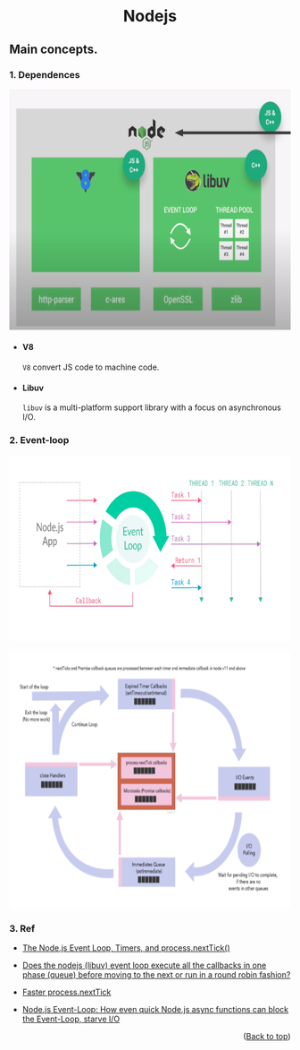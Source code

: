 <div id="top"></div>

<br />
<div align="center">
  <h1 align="center">Nodejs</h1>
</div>

## Main concepts.

### 1. Dependences

<div align="center">
    <img src="images/nodejs/dependences.png" alt="Logo" width="700" height="430">
</div>

- #### V8
  `V8` convert JS code to machine code.
- #### Libuv
  `libuv` is a multi-platform support library with a focus on asynchronous I/O.

### 2. Event-loop

<div align="center">
    <img src="images/nodejs/event-loop-1.png" alt="Logo" width="771" height="332">
    <br></br>
    <img src="images/nodejs/event-loop-2.png" alt="Logo" width="730" height="458">
</div>

### 3. Ref

- [The Node.js Event Loop, Timers, and process.nextTick()](https://nodejs.org/en/docs/guides/event-loop-timers-and-nexttick)

- [Does the nodejs (libuv) event loop execute all the callbacks in one phase (queue) before moving to the next or run in a round robin fashion?](https://stackoverflow.com/questions/60538323/does-the-nodejs-libuv-event-loop-execute-all-the-callbacks-in-one-phase-queue)

- [Faster process.nextTick](https://nodejs.org/en/blog/release/v0.10.0/#faster-process-nexttick)

- [Node.js Event-Loop: How even quick Node.js async functions can block the Event-Loop, starve I/O](https://snyk.io/blog/nodejs-how-even-quick-async-functions-can-block-the-event-loop-starve-io/)
  <p align="right">(<a href="#top">Back to top</a>)</p>
